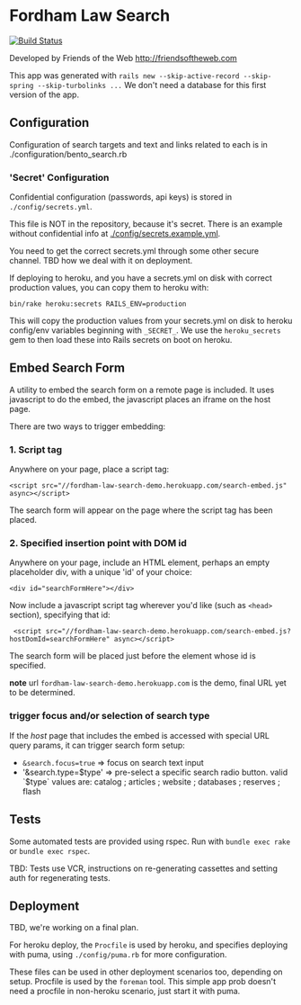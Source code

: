 # Fordham Law Search
[![Build Status](https://travis-ci.org/Fordham-lawlib-bento/fordham-law-search.svg?branch=master)](https://travis-ci.org/Fordham-lawlib-bento/fordham-law-search)

Developed by Friends of the Web http://friendsoftheweb.com

This app was generated with `rails new --skip-active-record --skip-spring --skip-turbolinks ...`
We don't need a database for this first version of the app.

## Configuration

Configuration of search targets and text and links
related to each is in ./configuration/bento_search.rb

### 'Secret' Configuration

Confidential configuration (passwords, api keys) is stored in `./config/secrets.yml`.

This file is NOT in the repository, because it's secret. There is an example
without confidential info at [./config/secrets.example.yml](./config/secrets.example.yml).

You need to get the correct secrets.yml through some other secure channel.
TBD how we deal with it on deployment.

If deploying to heroku, and you have a secrets.yml on disk with correct
production values, you can copy them to heroku with:

    bin/rake heroku:secrets RAILS_ENV=production

This will copy the production values from your secrets.yml on disk
to heroku config/env variables beginning with `_SECRET_`. We use the
`heroku_secrets` gem to then load these into Rails secrets on boot
on heroku.

## Embed Search Form

A utility to embed the search form on a remote page is included. It uses
javascript to do the embed, the javascript places an iframe on the host page.

There are two ways to trigger embedding:

### 1. Script tag

Anywhere on your page, place a script tag:

    <script src="//fordham-law-search-demo.herokuapp.com/search-embed.js" async></script>

The search form will appear on the page where the script tag has been placed.

### 2. Specified insertion point with DOM id

Anywhere on your page, include an HTML element, perhaps an empty placeholder div,
with a unique 'id' of your choice:

    <div id="searchFormHere"></div>

Now include a javascript script tag wherever you'd like (such as `<head>`
section), specifying that id:

     <script src="//fordham-law-search-demo.herokuapp.com/search-embed.js?hostDomId=searchFormHere" async></script>

The search form will be placed just before the element whose id is specified.

**note** url `fordham-law-search-demo.herokuapp.com` is the demo, final
URL yet to be determined.

### trigger focus and/or selection of search type

If the _host_ page that includes the embed is accessed with special URL query
params, it can trigger search form setup:

* `&search.focus=true` => focus on search text input
* '&search.type=$type' => pre-select a specific search radio button. valid `$type`
   values are:  catalog ; articles ; website ; databases ; reserves ; flash

## Tests

Some automated tests are provided using rspec. Run with `bundle exec rake`
or `bundle exec rspec`.

TBD: Tests use VCR, instructions on re-generating cassettes and setting auth
for regenerating tests.

## Deployment

TBD, we're working on a final plan.

For heroku deploy, the `Procfile` is used by heroku, and specifies deploying
with puma, using `./config/puma.rb` for more configuration.

These files can be used in other deployment scenarios too, depending on setup.
Procfile is used by the `foreman` tool. This simple app prob doesn't need
a procfile in non-heroku scenario, just start it with puma.

